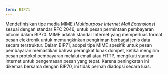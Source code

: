 ```yaml
---
term: BIP71
---
```


Mendefinisikan tipe media MIME (*Multipurpose Internet Mail Extensions*) sesuai dengan standar RFC 2046, untuk pesan permintaan pembayaran bitcoin dalam BIP70. MIME adalah standar Internet yang memperluas format pesan elektronik untuk memungkinkan pengiriman berbagai jenis data secara terstruktur. Dalam BIP71, adopsi tipe MIME spesifik untuk pesan pembayaran memastikan bahwa perangkat lunak dompet, ketika mengirim pesan protokol pembayaran melalui email atau HTTP, mengikuti standar Internet untuk pengemasan pesan yang tepat. Karena peningkatan ini dikemas bersama dengan BIP70, ini tidak pernah diadopsi secara luas.
